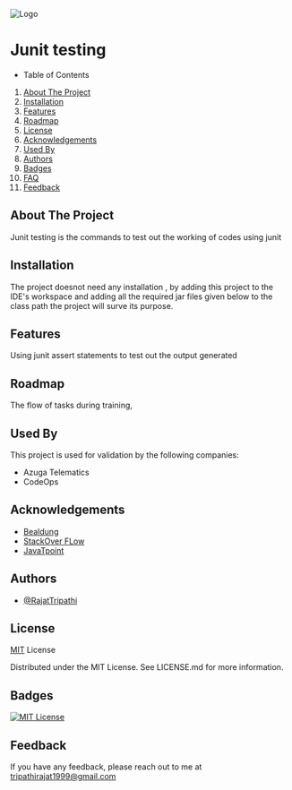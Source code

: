
![Logo](https://www.educative.io/cdn-cgi/image/f=auto,fit=cover,w=600/v2api/collection/4753235730497536/5693417237512192/image/5700019675987968)

# Junit testing

- Table of Contents

1. [About The Project](##About-The-Project)
2. [Installation](##Installation)
5. [Features](##Features)
7. [Roadmap](##Roadmap)
8. [License](##License)
9. [Acknowledgements](##Acknowledgements)
10. [Used By](##Used-By)
11. [Authors](##Authors)
12. [Badges](##Badges)
13. [FAQ](##FAQ)
14. [Feedback](##Feedback)

## About The Project
Junit testing is the commands to test out the working of codes using junit

## Installation

The project doesnot need any installation , by adding this project to the IDE's workspace and adding all the required jar files given below to the class path the project will surve its purpose.


## Features

Using junit assert statements to test out the output generated

## Roadmap
 
 The flow of tasks during training,
 



## Used By

This project is used for validation by the following companies:

- Azuga Telematics
- CodeOps



## Acknowledgements

 - [Bealdung ](https://www.baeldung.com/java-tutorial)
 - [StackOver FLow](https://stackoverflow.com/)
 - [JavaTpoint](https://www.javatpoint.com/)



## Authors

- [@RajatTripathi](https://github.com/LokanathLoki/AzugaTrainingCodes/tree/main)



## License

[MIT](https://choosealicense.com/licenses/mit/) License 

Distributed under the MIT License. See LICENSE.md for more information.


## Badges


[![MIT License](https://img.shields.io/badge/License-MIT-green.svg)](https://choosealicense.com/licenses/mit/)






## Feedback

If you have any feedback, please reach out to me at tripathirajat1999@gmail.com


